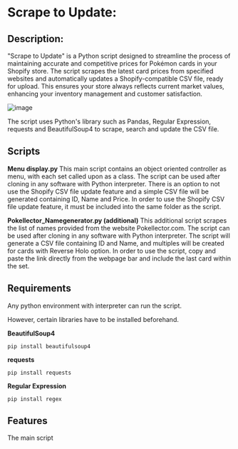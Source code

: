 # Scrape to Update:

## Description:
"Scrape to Update" is a Python script designed to streamline the process of maintaining accurate and competitive prices for Pokémon cards in your Shopify store. 
The script scrapes the latest card prices from specified websites and automatically updates a Shopify-compatible CSV file, ready for upload. 
This ensures your store always reflects current market values, enhancing your inventory management and customer satisfaction.

![image](https://github.com/pa0005in/sawadeekard_price/assets/142402904/48f93e33-c817-4d44-bbbb-33b65d7d7372)

The script uses Python's library such as Pandas, Regular Expression, requests and BeautifulSoup4 to scrape, search and update the CSV file.

## Scripts
__Menu display.py__
This main script contains an object oriented controller as menu, with each set called upon as a class.
The script can be used after cloning in any software with Python interpreter.
There is an option to not use the Shopify CSV file update feature and a simple CSV file will be generated containing ID, Name and Price.
In order to use the Shopify CSV file update feature, it must be included into the same folder as the script.

__Pokellector_Namegenerator.py (additional)__
This additional script scrapes the list of names provided from the website Pokellector.com.
The script can be used after cloning in any software with Python interpreter.
The script will generate a CSV file containing ID and Name, and multiples will be created for cards with Reverse Holo option.
In order to use the script, copy and paste the link directly from the webpage bar and include the last card within the set.

## Requirements
Any python environment with interpreter can run the script.

However, certain libraries have to be installed beforehand.

__BeautifulSoup4__
```
pip install beautifulsoup4
```

__requests__
```
pip install requests
```

__Regular Expression__
```
pip install regex
```

## Features
The main script 
